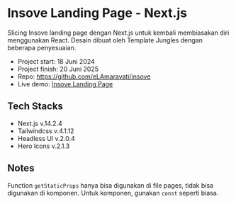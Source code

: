 # Insove Landing Page - Next.js

Slicing Insove landing page dengan Next.js untuk kembali membiasakan diri menggunakan React. Desain dibuat oleh Template Jungles dengan beberapa penyesuaian.

- Project start: 18 Juni 2024
- Project finish: 20 Juni 2025
- Repo: https://github.com/eLAmaravati/insove
- Live demo: [Insove Landing Page](https://insove-landing-page.netlify.app/)

## Tech Stacks

- Next.js v.14.2.4
- Tailwindcss v.4.1.12
- Headless UI v.2.0.4
- Hero Icons v.2.1.3

## Notes

Function `getStaticProps` hanya bisa digunakan di file pages, tidak bisa digunakan di komponen. Untuk komponen, gunakan `const` seperti biasa.